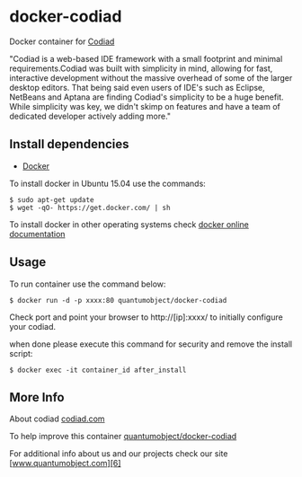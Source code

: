 # docker-codiad

Docker container for [Codiad][3]

"Codiad is a web-based IDE framework with a small footprint and minimal requirements.Codiad was built with simplicity in mind, allowing for fast, interactive development without the massive overhead of some of the larger desktop editors. That being said even users of IDE's such as Eclipse, NetBeans and Aptana are finding Codiad's simplicity to be a huge benefit. While simplicity was key, we didn't skimp on features and have a team of dedicated developer actively adding more."

## Install dependencies

  - [Docker][2]

To install docker in Ubuntu 15.04 use the commands:

    $ sudo apt-get update
    $ wget -qO- https://get.docker.com/ | sh

 To install docker in other operating systems check [docker online documentation][4]

## Usage

To run container use the command below:

    $ docker run -d -p xxxx:80 quantumobject/docker-codiad

Check port and point your browser to http://[ip]:xxxx/  to initially configure your codiad.

when done please execute this command for security and remove the install script:

    $ docker exec -it container_id after_install

## More Info

About codiad [codiad.com][1]

To help improve this container [quantumobject/docker-codiad][5]

For additional info about us and our projects check our site [www.quantumobject.com][6]

[1]:http://codiad.com/
[2]:https://www.docker.com
[3]:https://github.com/Codiad/Codiad
[4]:http://docs.docker.com
[5]:https://github.com/QuantumObject/docker-codiad
[6]:http://www.quantumobject.com/
